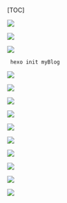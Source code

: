 [TOC]

![]((4_)Hexo教程_files/51a5ef27-d550-4460-a883-0969d1109fd7.png)

![]((4_)Hexo教程_files/cb78dfbc-f31c-40e7-9fa7-270bd96fef3b.png)

![]((4_)Hexo教程_files/6058fee4-8d8c-488b-bbb0-320b68f4c152.png)


```
 hexo init myBlog

```
![]((4_)Hexo教程_files/500b0112-8a14-42b2-8598-354515647ec1.png)


![]((4_)Hexo教程_files/f9eee1b0-1652-4314-bdd8-47aaa228b5b6.png)

![]((4_)Hexo教程_files/f2d015d9-aac8-4ffa-84d5-a2bc582a0a2e.png)

![]((4_)Hexo教程_files/dae8220c-e9a7-414c-8387-2bd73537ecc9.png)

![]((4_)Hexo教程_files/e6df88f7-88ad-4d08-b5b6-a531f4e1b9c8.png)

![]((4_)Hexo教程_files/bc9bab1a-1ece-4760-9066-e335592d3ed3.png)

![]((4_)Hexo教程_files/8d21b018-cba1-4343-b288-4564b20cc7d9.png)

![]((4_)Hexo教程_files/2ab062a6-b849-4a43-929e-e54b5c1fabc4.png)

![]((4_)Hexo教程_files/3d7d9b48-9d4b-4958-b387-a3bed1fd0018.png)


![]((4_)Hexo教程_files/b9fece79-4e71-4015-959c-589d64b3d1eb.png)


